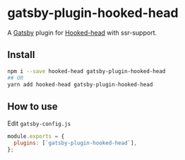 # gatsby-plugin-hooked-head

A [Gatsby](https://github.com/gatsbyjs/gatsby) plugin for
[Hooked-head](https://github.com/JoviDeCroock/hooked-head) with ssr-support.

## Install

```sh
npm i --save hooked-head gatsby-plugin-hooked-head
## OR
yarn add hooked-head gatsby-plugin-hooked-head
```

## How to use

Edit `gatsby-config.js`

```js
module.exports = {
  plugins: [`gatsby-plugin-hooked-head`],
};
```
